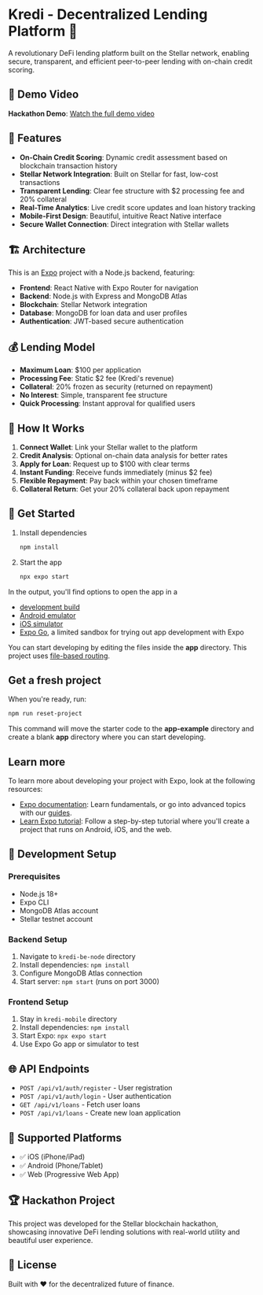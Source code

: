 # Kredi - Decentralized Lending Platform 🚀

A revolutionary DeFi lending platform built on the Stellar network, enabling secure, transparent, and efficient peer-to-peer lending with on-chain credit scoring.

## 🎥 Demo Video

**Hackathon Demo**: [Watch the full demo video](https://drive.google.com/drive/u/5/folders/14TG2EyDwDqfzJWhL075GO2Ujz53hAb_p)

## 🌟 Features

- **On-Chain Credit Scoring**: Dynamic credit assessment based on blockchain transaction history
- **Stellar Network Integration**: Built on Stellar for fast, low-cost transactions
- **Transparent Lending**: Clear fee structure with $2 processing fee and 20% collateral
- **Real-Time Analytics**: Live credit score updates and loan history tracking
- **Mobile-First Design**: Beautiful, intuitive React Native interface
- **Secure Wallet Connection**: Direct integration with Stellar wallets

## 🏗️ Architecture

This is an [Expo](https://expo.dev) project with a Node.js backend, featuring:

- **Frontend**: React Native with Expo Router for navigation
- **Backend**: Node.js with Express and MongoDB Atlas
- **Blockchain**: Stellar Network integration
- **Database**: MongoDB for loan data and user profiles
- **Authentication**: JWT-based secure authentication

## 💰 Lending Model

- **Maximum Loan**: $100 per application
- **Processing Fee**: Static $2 fee (Kredi's revenue)
- **Collateral**: 20% frozen as security (returned on repayment)
- **No Interest**: Simple, transparent fee structure
- **Quick Processing**: Instant approval for qualified users

## 🎯 How It Works

1. **Connect Wallet**: Link your Stellar wallet to the platform
2. **Credit Analysis**: Optional on-chain data analysis for better rates
3. **Apply for Loan**: Request up to $100 with clear terms
4. **Instant Funding**: Receive funds immediately (minus $2 fee)
5. **Flexible Repayment**: Pay back within your chosen timeframe
6. **Collateral Return**: Get your 20% collateral back upon repayment

## 🚀 Get Started

1. Install dependencies

   ```bash
   npm install
   ```

2. Start the app

   ```bash
   npx expo start
   ```

In the output, you'll find options to open the app in a

- [development build](https://docs.expo.dev/develop/development-builds/introduction/)
- [Android emulator](https://docs.expo.dev/workflow/android-studio-emulator/)
- [iOS simulator](https://docs.expo.dev/workflow/ios-simulator/)
- [Expo Go](https://expo.dev/go), a limited sandbox for trying out app development with Expo

You can start developing by editing the files inside the **app** directory. This project uses [file-based routing](https://docs.expo.dev/router/introduction).

## Get a fresh project

When you're ready, run:

```bash
npm run reset-project
```

This command will move the starter code to the **app-example** directory and create a blank **app** directory where you can start developing.

## Learn more

To learn more about developing your project with Expo, look at the following resources:

- [Expo documentation](https://docs.expo.dev/): Learn fundamentals, or go into advanced topics with our [guides](https://docs.expo.dev/guides).
- [Learn Expo tutorial](https://docs.expo.dev/tutorial/introduction/): Follow a step-by-step tutorial where you'll create a project that runs on Android, iOS, and the web.

## 🔧 Development Setup

### Prerequisites
- Node.js 18+ 
- Expo CLI
- MongoDB Atlas account
- Stellar testnet account

### Backend Setup
1. Navigate to `kredi-be-node` directory
2. Install dependencies: `npm install`
3. Configure MongoDB Atlas connection
4. Start server: `npm start` (runs on port 3000)

### Frontend Setup
1. Stay in `kredi-mobile` directory  
2. Install dependencies: `npm install`
3. Start Expo: `npx expo start`
4. Use Expo Go app or simulator to test

## 🌐 API Endpoints

- `POST /api/v1/auth/register` - User registration
- `POST /api/v1/auth/login` - User authentication
- `GET /api/v1/loans` - Fetch user loans
- `POST /api/v1/loans` - Create new loan application

## 📱 Supported Platforms

- ✅ iOS (iPhone/iPad)
- ✅ Android (Phone/Tablet)
- ✅ Web (Progressive Web App)

## 🏆 Hackathon Project

This project was developed for the Stellar blockchain hackathon, showcasing innovative DeFi lending solutions with real-world utility and beautiful user experience.

## 📄 License

Built with ❤️ for the decentralized future of finance.
